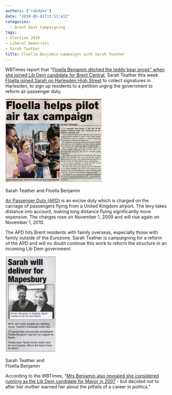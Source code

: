 ```yaml
---
authors: ["robdyke"]
date: "2010-05-01T13:53:41Z"
categories:
  - Brent East Campaigning
tags:
- Election 2010
- Liberal Democrats
- Sarah Teather
title: Floella Benjamin campaigns with Sarah Teather
---
```

WBTimes report that "[Floella Benjamin ditched the teddy bear props" when she joined Lib Dem candidate for Brent Central](http://www.wbtimes.co.uk/content/brent/willesdenchronicle/news/story.aspx?brand=WBCOnline&category=news&tBrand=northlondon24&tCategory=newswbc&itemid=WeED30%20Apr%202010%2015%3A57%3A25%3A473), Sarah Teather this week. [Floella joined Sarah on Harlesden High Street](http://www.brentlibdems.org.uk/news/000633/floella_benjamin_backs_sarah_teather.html) to collect signatures in Harlesden, to sign up residents to a petition urging the government to reform air passenger duty.

<div id="attachment_221" style="width: 310px" class="wp-caption aligncenter">
  <a href="/pubfiles/2010/05/wbt-29apr-ST-and-FB.jpg"><img class="size-medium wp-image-221" title="wbt 29apr ST and FB" src="/pubfiles/2010/05/wbt-29apr-ST-and-FB-300x261.jpg" alt="" width="300" height="261" /></a>
  
  <p class="wp-caption-text">
    Sarah Teather and Floella Benjamin
  </p>
</div>

[Air Passenger Duty (APD)](http://en.wikipedia.org/wiki/Air_Passenger_Duty "wikipedia on APD") is an excise duty which is charged on the carriage of passengers flying from a United Kingdom airport. The levy takes distance into account, making long distance flying significantly more expensive. The charges rose on November 1, 2009 and will rise again on November 1, 2010.

The APD hits Brent residents with family overseas, especially those with family outside of the Eurozone. Sarah Teather is campaigning for a reform of the APD and will no doubt continue this work to reform the structure in an incoming Lib Dem government.

<div id="attachment_222" style="width: 166px" class="wp-caption aligncenter">
  <a href="/pubfiles/2010/05/29apr-ST-and-FB.jpg"><img class="size-medium wp-image-222" title="29apr ST and FB" src="/pubfiles/2010/05/29apr-ST-and-FB-156x300.jpg" alt="" width="156" height="300" /></a>
  
  <p class="wp-caption-text">
    Sarah Teather and Floella Benjamin
  </p>
</div>

According to the WBTimes, "[Mrs Benjamin also revealed she considered running as the Lib Dem candidate for Mayor in 2007](http://www.wbtimes.co.uk/content/brent/willesdenchronicle/news/story.aspx?brand=WBCOnline&category=news&tBrand=northlondon24&tCategory=newswbc&itemid=WeED29%20Apr%202010%2013%3A20%3A34%3A887) - but decided not to after her mother warned her about the pitfalls of a career in politics."